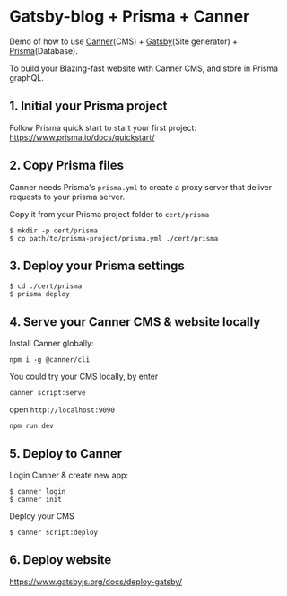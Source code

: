 # Gatsby-blog + Prisma + Canner

Demo of how to use [Canner](https://www.canner.io)(CMS) + [Gatsby](https://www.gatsbyjs.org/)(Site generator) + [Prisma](https://www.prisma.io/)(Database).

To build your Blazing-fast website with Canner CMS, and store in Prisma graphQL.

## 1. Initial your Prisma project

Follow Prisma quick start to start your first project: https://www.prisma.io/docs/quickstart/


## 2. Copy Prisma files

Canner needs Prisma's `prisma.yml` to create a proxy server that deliver requests to your prisma server.

Copy it from your Prisma project folder to `cert/prisma`

```
$ mkdir -p cert/prisma
$ cp path/to/prisma-project/prisma.yml ./cert/prisma
```

## 3. Deploy your Prisma settings

```
$ cd ./cert/prisma
$ prisma deploy
```

## 4. Serve your Canner CMS & website locally

Install Canner globally:

```
npm i -g @canner/cli
```

You could try your CMS locally, by enter

```
canner script:serve
```

open `http://localhost:9090`

```
npm run dev
```


## 5. Deploy to Canner

Login Canner & create new app:

```
$ canner login
$ canner init
```

Deploy your CMS

```
$ canner script:deploy
```

## 6. Deploy website

https://www.gatsbyjs.org/docs/deploy-gatsby/
